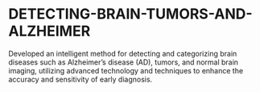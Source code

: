 # DETECTING-BRAIN-TUMORS-AND-ALZHEIMER
Developed an intelligent method for detecting and categorizing brain diseases such as Alzheimer’s disease (AD), tumors, and normal brain imaging, utilizing advanced technology and techniques to enhance the accuracy and sensitivity of early diagnosis.
